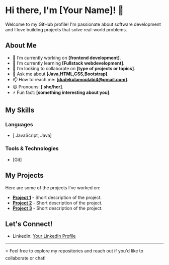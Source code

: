 # Hi there, I'm [Your Name]! 👋

Welcome to my GitHub profile! I'm passionate about  software development and I love building projects that solve real-world problems.

## About Me
- 🔭 I’m currently working on **[frontend development]**.
- 🌱 I’m currently learning **[Fullstack webdevelopment]**.
- 👯 I’m looking to collaborate on **[type of projects or topics]**.
- 💬 Ask me about **[Java,HTML,CSS,Bootstrap]**.
- 📫 How to reach me: **[dudekulamoulabi4@gmail.com]**.
- 😄 Pronouns: **[ she/her]**.
- ⚡ Fun fact: **[something interesting about you]**.

## My Skills
### Languages
- [ JavaScript, Java]
### Tools & Technologies
- [Git]

## My Projects
Here are some of the projects I've worked on:
- **[Project 1](link)** - Short description of the project.
- **[Project 2](link)** - Short description of the project.
- **[Project 3](link)** - Short description of the project.

## Let's Connect!
- LinkedIn: [Your LinkedIn Profile](https://www.linkedin.com/in/dudekula-moulabi-0ab757258/)

---

⭐️ Feel free to explore my repositories and reach out if you'd like to collaborate or chat!
